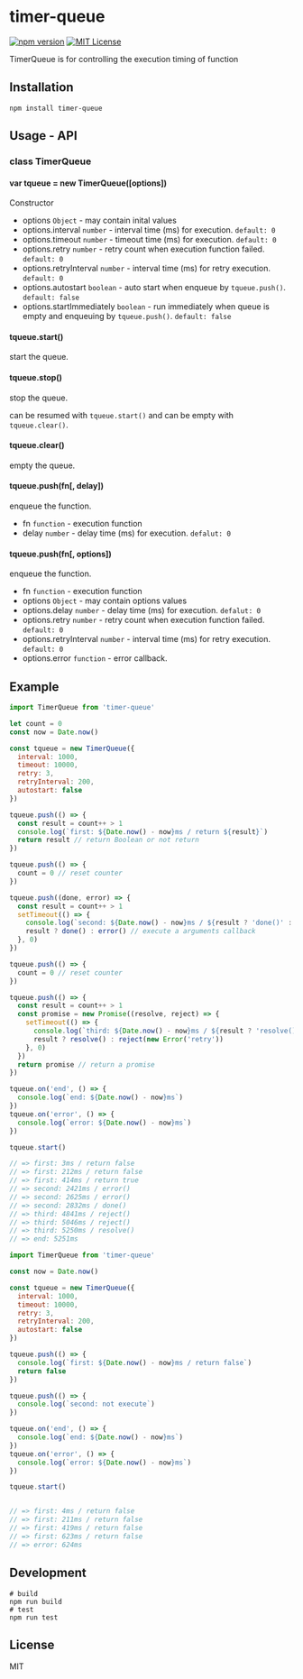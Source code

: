 # timer-queue

[![npm version](https://badge.fury.io/js/timer-queue.svg)](https://badge.fury.io/js/timer-queue)
[![MIT License](http://img.shields.io/badge/license-MIT-blue.svg?style=flat)](LICENSE)

TimerQueue is for controlling the execution timing of function

## Installation

```
npm install timer-queue
```

## Usage - API

### class TimerQueue

#### var tqueue = new TimerQueue([options])

Constructor

- options `Object` - may contain inital values
- options.interval `number` - interval time (ms) for execution. `default: 0`
- options.timeout `number` - timeout time (ms) for execution. `default: 0`
- options.retry `number` - retry count when execution function failed. `default: 0`
- options.retryInterval `number` - interval time (ms) for retry execution. `default: 0`
- options.autostart `boolean` - auto start when enqueue by `tqueue.push()`. `default: false`
- options.startImmediately `boolean` - run immediately when queue is empty and enqueuing by `tqueue.push()`. `default: false`

#### tqueue.start()

start the queue.

#### tqueue.stop()

stop the queue.

can be resumed with `tqueue.start()` and can be empty with `tqueue.clear()`.

#### tqueue.clear()

empty the queue.

#### tqueue.push(fn[, delay])

enqueue the function.

- fn `function` - execution function
- delay `number` - delay time (ms) for execution. `defalut: 0`

#### tqueue.push(fn[, options])

enqueue the function.

- fn `function` - execution function
- options `Object` - may contain options values
- options.delay `number` - delay time (ms) for execution. `defalut: 0`
- options.retry `number` - retry count when execution function failed. `default: 0`
- options.retryInterval `number` - interval time (ms) for retry execution. `default: 0`
- options.error `function` - error callback.

## Example

```js
import TimerQueue from 'timer-queue'

let count = 0
const now = Date.now()

const tqueue = new TimerQueue({
  interval: 1000,
  timeout: 10000,
  retry: 3,
  retryInterval: 200,
  autostart: false
})

tqueue.push(() => {
  const result = count++ > 1
  console.log(`first: ${Date.now() - now}ms / return ${result}`)
  return result // return Boolean or not return
})

tqueue.push(() => {
  count = 0 // reset counter
})

tqueue.push((done, error) => {
  const result = count++ > 1
  setTimeout(() => {
    console.log(`second: ${Date.now() - now}ms / ${result ? 'done()' : 'error()'}`)
    result ? done() : error() // execute a arguments callback
  }, 0)
})

tqueue.push(() => {
  count = 0 // reset counter
})

tqueue.push(() => {
  const result = count++ > 1
  const promise = new Promise((resolve, reject) => {
    setTimeout(() => {
      console.log(`third: ${Date.now() - now}ms / ${result ? 'resolve()' : 'reject()'}`)
      result ? resolve() : reject(new Error('retry'))
    }, 0)
  })
  return promise // return a promise
})

tqueue.on('end', () => {
  console.log(`end: ${Date.now() - now}ms`)
})
tqueue.on('error', () => {
  console.log(`error: ${Date.now() - now}ms`)
})

tqueue.start()

// => first: 3ms / return false
// => first: 212ms / return false
// => first: 414ms / return true
// => second: 2421ms / error()
// => second: 2625ms / error()
// => second: 2832ms / done()
// => third: 4841ms / reject()
// => third: 5046ms / reject()
// => third: 5250ms / resolve()
// => end: 5251ms
```

```js
import TimerQueue from 'timer-queue'

const now = Date.now()

const tqueue = new TimerQueue({
  interval: 1000,
  timeout: 10000,
  retry: 3,
  retryInterval: 200,
  autostart: false
})

tqueue.push(() => {
  console.log(`first: ${Date.now() - now}ms / return false`)
  return false
})

tqueue.push(() => {
  console.log(`second: not execute`)
})

tqueue.on('end', () => {
  console.log(`end: ${Date.now() - now}ms`)
})
tqueue.on('error', () => {
  console.log(`error: ${Date.now() - now}ms`)
})

tqueue.start()


// => first: 4ms / return false
// => first: 211ms / return false
// => first: 419ms / return false
// => first: 623ms / return false
// => error: 624ms
```

## Development

```
# build
npm run build
# test
npm run test
```

## License

MIT

